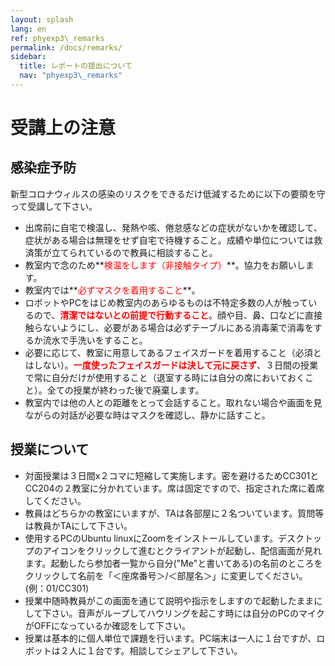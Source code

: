```yaml
---
layout: splash
lang: en
ref: phyexp3\_remarks
permalink: /docs/remarks/
sidebar:
  title: レポートの提出について
  nav: "phyexp3\_remarks"
---
```


# 受講上の注意

## 感染症予防

新型コロナウィルスの感染のリスクをできるだけ低減するために以下の要領を守って受講して下さい。

- 出席前に自宅で検温し、発熱や咳、倦怠感などの症状がないかを確認して、症状がある場合は無理をせず自宅で待機すること。成績や単位については救済策が立てられているので教員に相談すること。
- 教室内で念のため**<font color="red">検温をします（非接触タイプ）</font>**。協力をお願いします。
- 教室内では**<font color="red">必ずマスクを着用すること</font>**。
- ロボットやPCをはじめ教室内のあらゆるものは不特定多数の人が触っているので、**<font color="red">清潔ではないとの前提で行動すること</font>**。顔や目、鼻、口などに直接触らないようにし、必要がある場合は必ずテーブルにある消毒薬で消毒をするか流水で手洗いをすること。
- 必要に応じて、教室に用意してあるフェイスガードを着用すること（必須とはしない）。**<font color="red">一度使ったフェイスガードは決して元に戻さず</font>**、３日間の授業で常に自分だけが使用すること（退室する時には自分の席においておくこと）。全ての授業が終わった後で廃棄します。
- 教室内では他の人との距離をとって会話すること。取れない場合や画面を見ながらの対話が必要な時はマスクを確認し、静かに話すこと。

## 授業について

- 対面授業は３日間x２コマに短縮して実施します。密を避けるためCC301とCC204の２教室に分かれています。席は固定ですので、指定された席に着席してください。
- 教員はどちらかの教室にいますが、TAは各部屋に２名ついています。質問等は教員かTAにして下さい。
- 使用するPCのUbuntu linuxにZoomをインストールしています。デスクトップのアイコンをクリックして進むとクライアントが起動し、配信画面が見れます。起動したら参加者一覧から自分("Me"と書いてある)の名前のところをクリックして名前を「＜座席番号＞/＜部屋名＞」に変更してください。(例：01/CC301)
- 授業中随時教員がこの画面を通じて説明や指示をしますので起動したままにして下さい。音声がループしてハウリングを起こす時には自分のPCのマイクがOFFになっているか確認をして下さい。
- 授業は基本的に個人単位で課題を行います。PC端末は一人に１台ですが、ロボットは２人に１台です。相談してシェアして下さい。




